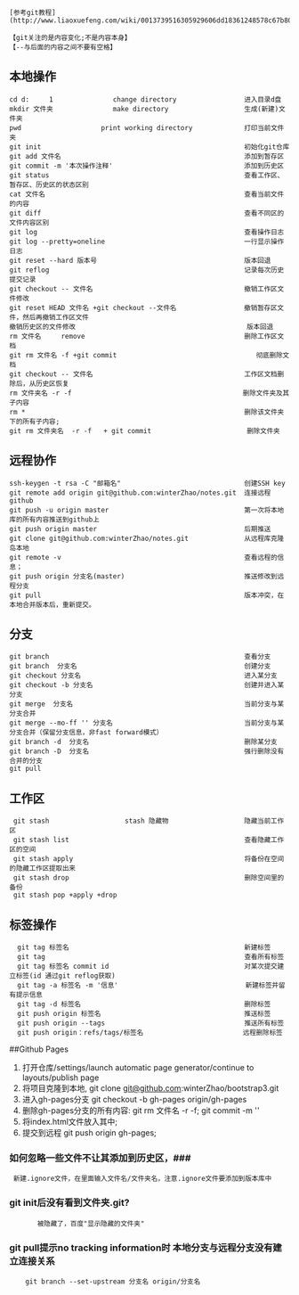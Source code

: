 
    [参考git教程](http://www.liaoxuefeng.com/wiki/0013739516305929606dd18361248578c67b8067c8c017b000);

    【git关注的是内容变化;不是内容本身】
    【--与后面的内容之间不要有空格】

## 本地操作 ##
    cd d:     1               change directory                 进入目录d盘
    mkdir 文件夹               make directory                   生成(新建)文件夹
    pwd                    print working directory             打印当前文件夹
    git init                                                   初始化git仓库
    git add 文件名                                              添加到暂存区
    git commit -m '本次操作注释'                                 添加到历史区
    git status                                                 查看工作区、暂存区、历史区的状态区别
    cat 文件名                                                  查看当前文件的内容
    git diff                                                   查看不同区的文件内容区别
    git log                                                    查看操作日志
    git log --pretty=oneline                                   一行显示操作日志
    git reset --hard 版本号                                     版本回退
    git reflog                                                 记录每次历史提交记录
    git checkout -- 文件名                                      撤销工作区文件修改
    git reset HEAD 文件名 +git checkout --文件名                 撤销暂存区文件，然后再撤销工作区文件
    撤销历史区的文件修改                                           版本回退
    rm 文件名     remove                                        删除工作区文档
    git rm 文件名 -f +git commit                                   彻底删除文档
    git checkout -- 文件名                                      工作区文档删除后，从历史区恢复
    rm 文件夹名 -r -f                                           删除文件夹及其子内容
    rm *                                                       删除该文件夹下的所有子内容;
    git rm 文件夹名  -r -f   + git commit                        删除文件夹




## 远程协作 ##
    ssh-keygen -t rsa -C "邮箱名"                               创建SSH key
    git remote add origin git@github.com:winterZhao/notes.git  连接远程github
    git push -u origin master                                  第一次将本地库的所有内容推送到github上
    git push origin master                                     后期推送
    git clone git@github.com:winterZhao/notes.git              从远程库克隆岛本地
    git remote -v                                              查看远程的信息；
    git push origin 分支名(master)                              推送修改到远程分支
    git pull                                                   版本冲突，在本地合并版本后，重新提交。





## 分支 ##
    git branch                                                 查看分支
    git branch  分支名                                          创建分支
    git checkout 分支名                                         进入某分支
    git checkout -b 分支名                                      创建并进入某分支
    git merge  分支名                                           当前分支与某分支合并
    git merge --mo-ff '' 分支名                                 当前分支与某分支合并（保留分支信息，非fast forward模式）
    git branch -d  分支名                                       删除某分支
    git branch -D  分支名                                       强行删除没有合并的分支
    git pull

## 工作区 ##
     git stash                   stash 隐藏物                   隐藏当前工作区
     git stash list                                            查看隐藏工作区的空间
     git stash apply                                           将备份在空间的隐藏工作区提取出来
     git stash drop                                            删除空间里的备份
     git stash pop +apply +drop



## 标签操作 ##
      git tag 标签名                                            新建标签
      git tag                                                  查看所有标签
      git tag 标签名 commit id                                  对某次提交建立标签(id 通过git reflog获取)
      git tag -a 标签名 -m '信息'                                新建标签并留有提示信息
      git tag -d 标签名                                         删除标签
      git push origin 标签名                                    推送标签
      git push origin --tags                                   推送所有标签
      git push origin：refs/tags/标签名                         远程删除标签

##Github Pages
1. 打开仓库/settings/launch automatic page generator/continue to layouts/publish page
2. 将项目克隆到本地, git clone git@github.com:winterZhao/bootstrap3.git
3. 进入gh-pages分支 git checkout -b gh-pages origin/gh-pages
4. 删除gh-pages分支的所有内容: git rm 文件名 -r -f; git commit -m ''
5. 将index.html文件放入其中;
6. 提交到远程 git push origin gh-pages;



### 如何忽略一些文件不让其添加到历史区，###
     新建.ignore文件，在里面输入文件名/文件夹名，注意.ignore文件要添加到版本库中




### git init后没有看到文件夹.git?
           被隐藏了，百度"显示隐藏的文件夹"

### git pull提示no tracking information时 本地分支与远程分支没有建立连接关系 ###
        git branch --set-upstream 分支名 origin/分支名
